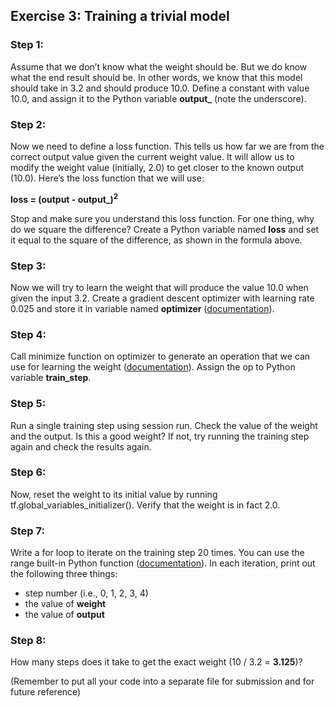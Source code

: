 ## Exercise 3: Training a trivial model

### Step 1:
Assume that we don’t know what the weight should be. But we do know what the end result should be. In other words, we know that this model should take in 3.2 and should produce 10.0. Define a constant with value 10.0, and assign it to the Python variable **output_** (note the underscore).

### Step 2:
Now we need to define a loss function. This tells us how far we are from the correct output value given the current weight value. It will allow us to modify the weight value (initially, 2.0) to get closer to the known output (10.0). Here’s the loss function that we will use:

**loss = (output - output_)<sup>2</sup>**

Stop and make sure you understand this loss function. For one thing, why do we square the difference? Create a Python variable named **loss** and set it equal to the square of the difference, as shown in the formula above.

### Step 3:
Now we will try to learn the weight that will produce the value 10.0 when given the input 3.2. Create a gradient descent optimizer with learning rate 0.025 and store it in variable named **optimizer** ([documentation](https://www.tensorflow.org/api_docs/python/tf/train/GradientDescentOptimizer)).

### Step 4:
Call minimize function on optimizer to generate an operation that we can use for learning the weight ([documentation](https://www.tensorflow.org/api_docs/python/tf/train/GradientDescentOptimizer#minimize)). Assign the op to Python variable **train_step**.

### Step 5:
Run a single training step using session run. Check the value of the weight and the output. Is this a good weight? If not, try running the training step again and check the results again.

### Step 6:
Now, reset the weight to its initial value by running tf.global_variables_initializer(). Verify that the weight is in fact 2.0.

### Step 7:
Write a for loop to iterate on the training step 20 times. You can use the range built-in Python function ([documentation](https://docs.python.org/2/library/functions.html#range)). In each iteration, print out the following three things:
* step number (i.e., 0, 1, 2, 3, 4)
* the value of **weight**
* the value of **output**

### Step 8:
How many steps does it take to get the exact weight (10 / 3.2 = **3.125**)?

(Remember to put all your code into a separate file for submission and for future reference)

